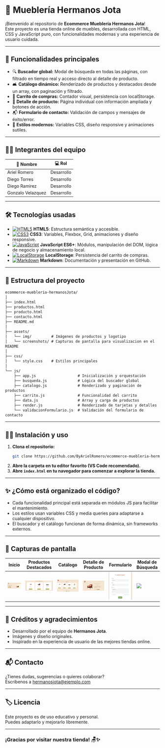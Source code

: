 # 🛒 Mueblería Hermanos Jota

¡Bienvenido al repositorio de **Ecommerce Mueblería Hermanos Jota**!  
Este proyecto es una tienda online de muebles, desarrollada con HTML, CSS y JavaScript puro, con funcionalidades modernas y una experiencia de usuario cuidada.

---

## 🚀 Funcionalidades principales

- 🔍 **Buscador global:** Modal de búsqueda en todas las páginas, con filtrado en tiempo real y acceso directo al detalle de producto.
- 🛋️ **Catálogo dinámico:** Renderizado de productos y destacados desde un array, con paginación y filtrado.
- 🛒 **Carrito de compras:** Contador visual, persistencia con localStorage.
- 📄 **Detalle de producto:** Página individual con información ampliada y botones de acción.
- 📬 **Formulario de contacto:** Validación de campos y mensajes de éxito/error.
- 🎨 **Estilos modernos:** Variables CSS, diseño responsive y animaciones sutiles.

---

## 👨‍💻 Integrantes del equipo

| 👤 Nombre           | 💻 Rol         |
|--------------------|-------------|
| Ariel Romero       | Desarrollo  |
| Diego Torres       | Desarrollo  |
| Diego Ramirez      | Desarrollo  |
| Gonzalo Velazquez  | Desarrollo  |

---

## 🛠️ Tecnologías usadas

- [![HTML5](https://img.shields.io/badge/HTML5-E34F26?logo=html5&logoColor=white)](https://developer.mozilla.org/es/docs/Web/HTML) **HTML5**: Estructura semántica y accesible.
- [![CSS3](https://img.shields.io/badge/CSS3-1572B6?logo=css3&logoColor=white)](https://developer.mozilla.org/es/docs/Web/CSS) **CSS3**: Variables, Flexbox, Grid, animaciones y diseño responsive.
- [![JavaScript](https://img.shields.io/badge/JavaScript-F7DF1E?logo=javascript&logoColor=black)](https://developer.mozilla.org/es/docs/Web/JavaScript) **JavaScript ES6+**: Módulos, manipulación del DOM, lógica de negocio y almacenamiento local.
- [![LocalStorage](https://img.shields.io/badge/LocalStorage-Persistencia-blue)](https://developer.mozilla.org/es/docs/Web/API/Window/localStorage) **LocalStorage**: Persistencia del carrito de compras.
- [![Markdown](https://img.shields.io/badge/Markdown-Documentaci%C3%B3n-9cf)](https://www.markdownguide.org/es/) **Markdown**: Documentación y presentación en GitHub.

---

## 📂 Estructura del proyecto

```plaintext
ecommerce-muebleria-hermanosJota/
│
├── index.html
├── productos.html
├── producto.html
├── contacto.html
├── README.md
│
├── assets/
│   └── img/         # Imágenes de productos y logotipo
│   └── screenshots/ # Capturas de pantalla para visualizacion en el README
│
├── css/
│   └── style.css    # Estilos principales
│
└── js/
    ├── app.js                   # Inicialización y orquestación
    ├── busqueda.js              # Lógica del buscador global
    ├── catalogo.js              # Renderizado y paginación de productos
    ├── carrito.js               # Funcionalidad del carrito
    ├── data.js                  # Array y carga de productos
    ├── render.js                # Renderizado de tarjetas y detalles
    └── validacionFormulario.js  # Validación del formulario de contacto
```

---

## 🧑‍💻 Instalación y uso

1. **Clona el repositorio:**
   ```bash
   git clone https://github.com/ByArielRomero/ecommerce-muebleria-hermanosJota.git
   ```
2. **Abre la carpeta en tu editor favorito (VS Code recomendado).**
3. **Abre `index.html` en tu navegador para comenzar a explorar la tienda.**

---

## ✨ ¿Cómo está organizado el código?

- Cada funcionalidad principal está separada en módulos JS para facilitar el mantenimiento.
- Los estilos usan variables CSS y media queries para adaptarse a cualquier dispositivo.
- El buscador y el catálogo funcionan de forma dinámica, sin frameworks externos.

---

## 📸 Capturas de pantalla

| Inicio | Productos Destacados | Catálogo | Detalle de Producto | Formulario | Modal de Búsqueda |
|--------|---------------------|----------|---------------------|------------|-------------------|
| ![](assets/screenshots/Inicio.png) | ![](assets/screenshots/ProductosDestacados.png) | ![](assets/screenshots/Catalogo.png) | ![](assets/screenshots/DetalleProducto.png) | ![](assets/screenshots/Formulario.png) | ![](assets/screenshots/ModalBusqueda) |

---

## 📝 Créditos y agradecimientos

- Desarrollado por el equipo de **Hermanos Jota**.
- Imágenes y diseño originales.
- Inspirado en la experiencia de usuario de las mejores tiendas online.

---

## 📬 Contacto

¿Tienes dudas, sugerencias o quieres colaborar?  
Escríbenos a [hermanosjota@ejemplo.com](mailto:hermanosjota@ejemplo.com)

---

## 🏷️ Licencia

Este proyecto es de uso educativo y personal.  
Puedes adaptarlo y mejorarlo libremente.

---

### ¡Gracias por visitar nuestra tienda! 🪑✨
